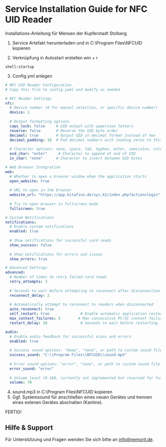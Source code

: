 # Service Installation Guide for NFC UID Reader
Installations-Anleitung für Mensen der Kupferstadt Stolberg

1. Service Artefakt herunterladen und in C:\\Program Files\\NFCUID kopieren

2. Verknüpfung in Autostart erstellen
win + r
```
shell:startup
```

3. Config.yml anlegen
```yaml
# NFC UID Reader Configuration
# Copy this file to config.yaml and modify as needed

# NFC Reader Settings
nfc:
  # Device number (0 for manual selection, or specific device number)
  device: 1
  
  # Output formatting options
  caps_lock: false     # UID output with uppercase letters
  reverse: false       # Reverse the UID byte order
  decimal: true        # Output UID in decimal format instead of hex
  decimal_padding: 10  # Pad decimal numbers with leading zeros to this length (0 = no padding)
  
  # Character options: none, space, tab, hyphen, enter, semicolon, colon, comma
  end_char: "enter"     # Character to append at end of UID
  in_char: "none"      # Character to insert between UID bytes

# Web Browser Integration
web:
  # Whether to open a browser window when the application starts
  open_website: true
  
  # URL to open in the browser
  website_url: "https://app.kitafino.de/sys_k2/index.php?action=login"
  
  # Try to open browser in fullscreen mode
  fullscreen: true

# System Notifications
notifications:
  # Enable system notifications
  enabled: true
  
  # Show notifications for successful card reads
  show_success: false
  
  # Show notifications for errors and issues
  show_errors: true

# Advanced Settings
advanced:
  # Number of times to retry failed card reads
  retry_attempts: 3
  
  # Seconds to wait before attempting to reconnect after disconnection
  reconnect_delay: 2
  
  # Automatically attempt to reconnect to readers when disconnected
  auto_reconnect: true
  self_restart: true              # Enable automatic application restart
  max_context_failures: 5        # Max consecutive PC/SC context failures before restart
  restart_delay: 10               # Seconds to wait before restarting

audio:
  # Enable audio feedback for successful scans and errors
  enabled: true
  
  # Success sound options: "beep", "none", or path to custom sound file
  success_sound: "C:\\Program Files\\NFCUID\\sound.mp3"
  
  # Error sound options: "error", "none", or path to custom sound file
  error_sound: "error"
  
  # Volume level (0-100, currently not implemented but reserved for future use)
  volume: 70
```

4. sound.mp3 in C:\\Program Files\\NFCUID kopieren
5. Ggf. Systemsound für anschließen eines neuen Gerätes und trennen eines extenen Gerätes abschalten (Kantine).

FERTIG!

## Hilfe & Support
Für Unterstützung und Fragen wenden Sie sich bitte an [info@nemorit.de](mailto:info@nemorit.de).
